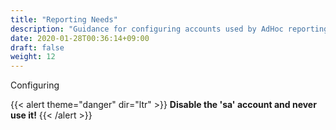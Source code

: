 ```yaml
---
title: "Reporting Needs"
description: "Guidance for configuring accounts used by AdHoc reporting tools."
date: 2020-01-28T00:36:14+09:00
draft: false
weight: 12
---
```


Configuring 

{{< alert theme="danger" dir="ltr" >}} **Disable the 'sa' account and never use it!**
{{< /alert >}}